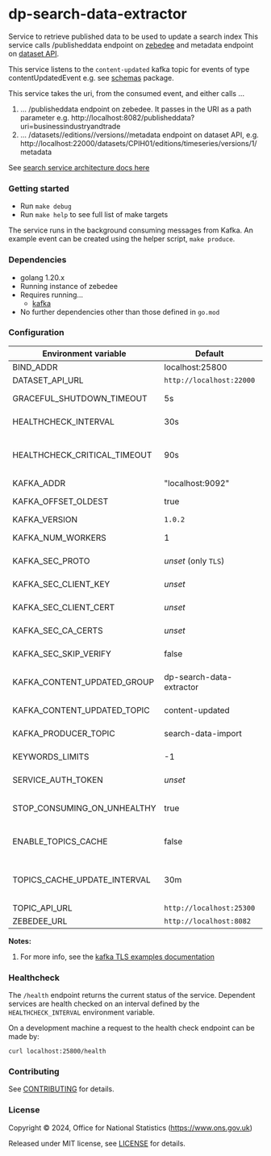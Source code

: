 dp-search-data-extractor
================

Service to retrieve published data to be used to update a search index
This service calls /publisheddata endpoint on [zebedee](https://github.com/ONSdigital/zebedee) and metadata endpoint on [dataset API](https://github.com/ONSdigital/dp-dataset-api).

This service listens to the `content-updated` kafka topic for events of type contentUpdatedEvent e.g.
see [schemas](schema) package.

This service takes the uri, from the consumed event, and either calls ...

1. ... /publisheddata endpoint on zebedee. It passes in the URI as a path parameter e.g.
  http://localhost:8082/publisheddata?uri=businessindustryandtrade
1. ... /datasets/<id>/editions/<edition>/versions/<version>/metadata endpoint on dataset API, e.g.
  http://localhost:22000/datasets/CPIH01/editions/timeseries/versions/1/metadata

See [search service architecture docs here](https://github.com/ONSdigital/dp-search-api/tree/develop/architecture#search-service-architecture)

### Getting started

* Run `make debug`
* Run `make help` to see full list of make targets

The service runs in the background consuming messages from Kafka.
An example event can be created using the helper script, `make produce`.

### Dependencies

* golang 1.20.x
* Running instance of zebedee
* Requires running…
  * [kafka](https://github.com/ONSdigital/dp/blob/main/guides/INSTALLING.md#prerequisites)
* No further dependencies other than those defined in `go.mod`

### Configuration

| Environment variable       | Default                  | Description
|----------------------------|--------------------------| -----------
| BIND_ADDR                  | localhost:25800          | The host and port to bind to
| DATASET_API_URL            | `http://localhost:22000` | The URL for the DatasetAPI
| GRACEFUL_SHUTDOWN_TIMEOUT  | 5s                       | The graceful shutdown timeout in seconds (`time.Duration` format)
| HEALTHCHECK_INTERVAL       | 30s                      | Time between self-healthchecks (`time.Duration` format)
| HEALTHCHECK_CRITICAL_TIMEOUT | 90s                      | Time to wait until an unhealthy dependent propagates its state to make this app unhealthy (`time.Duration` format)
| KAFKA_ADDR                 | "localhost:9092"         | The address of Kafka (accepts list)
| KAFKA_OFFSET_OLDEST        | true                     | Start processing Kafka messages in order from the oldest in the queue
| KAFKA_VERSION              | `1.0.2`                  | The version of Kafka
| KAFKA_NUM_WORKERS          | 1                        | The maximum number of parallel kafka consumers
| KAFKA_SEC_PROTO            | _unset_   (only `TLS`)   | if set to `TLS`, kafka connections will use TLS
| KAFKA_SEC_CLIENT_KEY       | _unset_                  | PEM [2] for the client key (optional, used for client auth) [[1]](#notes_1)
| KAFKA_SEC_CLIENT_CERT      | _unset_                  | PEM [2] for the client certificate (optional, used for client auth) [[1]](#notes_1)
| KAFKA_SEC_CA_CERTS         | _unset_                  | PEM [2] of CA cert chain if using private CA for the server cert [[1]](#notes_1)
| KAFKA_SEC_SKIP_VERIFY      | false                    | ignore server certificate issues if set to `true` [[1]](#notes_1)
| KAFKA_CONTENT_UPDATED_GROUP | dp-search-data-extractor | The consumer group this application to consume content-updated messages
| KAFKA_CONTENT_UPDATED_TOPIC | content-updated          | The name of the topic to consume messages from
| KAFKA_PRODUCER_TOPIC       | search-data-import       | The name of the topic to produce messages to
| KEYWORDS_LIMITS            | -1                       | The keywords allowed, default no limit
| SERVICE_AUTH_TOKEN         | _unset_                  | The service auth token for the dp-search-data-extractor
| STOP_CONSUMING_ON_UNHEALTHY | true                     | Application stops consuming kafka messages if application is in unhealthy state
| ENABLE_TOPICS_CACHE        | false                    | Enable the topics cache, this is a combination feature flag with TOPICS_CACHE_UPDATE_INTERVAL
| TOPICS_CACHE_UPDATE_INTERVAL | 30m                      | The time interval to update topics cache (`time.Duration` format), this is a combination feature flag with ENABLE_TOPICS_CACHE
| TOPIC_API_URL              | `http://localhost:25300` | The URL for the Topic API
| ZEBEDEE_URL                | `http://localhost:8082`  | The URL for the Zebedee

**Notes:**

1. <a name="notes_1">For more info, see the [kafka TLS examples documentation](https://github.com/ONSdigital/dp-kafka/tree/main/examples#tls)</a>

### Healthcheck

 The `/health` endpoint returns the current status of the service. Dependent services are health checked on an interval defined by the `HEALTHCHECK_INTERVAL` environment variable.

 On a development machine a request to the health check endpoint can be made by:

 `curl localhost:25800/health`

### Contributing

See [CONTRIBUTING](CONTRIBUTING.md) for details.

### License

Copyright © 2024, Office for National Statistics (https://www.ons.gov.uk)

Released under MIT license, see [LICENSE](LICENSE.md) for details.
